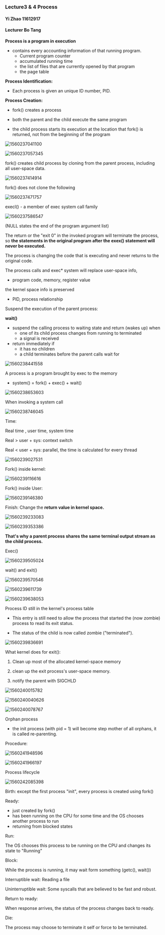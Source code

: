 ### Lecture3 & 4 Process

#### Yi Zhao 11612917

#### Lecturer Bo Tang



**Process is a program in execution**

- contains every accounting information of that running program.
  - Current program counter
  - accumulated running time
  - the list of files that are currently opened by that program
  - the page table

**Process Identification:**

- Each process is given an unique ID number, PID.

**Process Creation:**

- fork() creates a process

- both the parent and the child execute the same program
- the child process starts its execution at the location that fork() is returned,  not from the beginning of the program

![1560237041100](C:\Users\11612\AppData\Roaming\Typora\typora-user-images\1560237041100.png)

![1560237057345](C:\Users\11612\AppData\Roaming\Typora\typora-user-images\1560237057345.png)

fork() creates child process by cloning from the parent process, including all user-space data.

![1560237414914](C:\Users\11612\AppData\Roaming\Typora\typora-user-images\1560237414914.png)

fork() does not clone the following

![1560237471757](C:\Users\11612\AppData\Roaming\Typora\typora-user-images\1560237471757.png)



execl() - a member of exec system call family

![1560237586547](C:\Users\11612\AppData\Roaming\Typora\typora-user-images\1560237586547.png)

(NULL states the end of the program argument list)

The return or the "exit 0" in the invoked program will terminate the process, so **the statements in the original program after the exex() statement will never be executed.**

The process is changing the code that is executing and never returns to the original code.

The process calls and exec* system will replace user-space info,

- program code, memory, register value

the kernel space info is preserved

- PID, process relationship



Suspend the execution of the parent process:

**wait()**

- suspend the calling process to waiting state and return (wakes up) when 
  - one of its child process changes from running to terminated
  - a signal is received
- return immediately if
  - it has no children
  - a child terminates before the parent calls wait for

![1560238441558](C:\Users\11612\AppData\Roaming\Typora\typora-user-images\1560238441558.png)

A process is a program brought by exec to the memory

- system() = fork() + exec() + wait()

![1560238653603](C:\Users\11612\AppData\Roaming\Typora\typora-user-images\1560238653603.png)

When invoking a system call

![1560238746045](C:\Users\11612\AppData\Roaming\Typora\typora-user-images\1560238746045.png)

Time: 

Real time , user time, system time

Real > user + sys: context switch

Real < user + sys: parallel, the time is calculated for every thread

![1560239027531](C:\Users\11612\AppData\Roaming\Typora\typora-user-images\1560239027531.png)

Fork() inside kernel:

![1560239116616](C:\Users\11612\AppData\Roaming\Typora\typora-user-images\1560239116616.png)

Fork() inside User:

![1560239146380](C:\Users\11612\AppData\Roaming\Typora\typora-user-images\1560239146380.png)

Finish: Change the **return value in kernel space.**

![1560239233083](C:\Users\11612\AppData\Roaming\Typora\typora-user-images\1560239233083.png)

![1560239353386](C:\Users\11612\AppData\Roaming\Typora\typora-user-images\1560239353386.png)

**That's why a parent process shares the same terminal output stream as the child process.**



Exec()

![1560239505024](C:\Users\11612\AppData\Roaming\Typora\typora-user-images\1560239505024.png)



wait() and exit()

![1560239570546](C:\Users\11612\AppData\Roaming\Typora\typora-user-images\1560239570546.png)

![1560239611739](C:\Users\11612\AppData\Roaming\Typora\typora-user-images\1560239611739.png)

![1560239638053](C:\Users\11612\AppData\Roaming\Typora\typora-user-images\1560239638053.png)



Process ID still in the kernel's process table

- This entry is still need to allow the process that started the (now zombie) process to read its exit status.

- The status of the child is now called zombie ("terminated").

![1560239836691](C:\Users\11612\AppData\Roaming\Typora\typora-user-images\1560239836691.png)



What kernel does for exit():

1. Clean up most of the allocated kernel-space memory

2. clean up the exit process's user-space memory.

3. notify the parent with SIGCHLD

![1560240015782](C:\Users\11612\AppData\Roaming\Typora\typora-user-images\1560240015782.png)

![1560240040626](C:\Users\11612\AppData\Roaming\Typora\typora-user-images\1560240040626.png)

![1560240078767](C:\Users\11612\AppData\Roaming\Typora\typora-user-images\1560240078767.png)

Orphan process

- the init process (with pid = 1) will become step mother of all orphans, it is called re-parenting.

Procedure:

![1560241948596](C:\Users\11612\AppData\Roaming\Typora\typora-user-images\1560241948596.png)

![1560241966197](C:\Users\11612\AppData\Roaming\Typora\typora-user-images\1560241966197.png)

Process lifecycle

![1560242085398](C:\Users\11612\AppData\Roaming\Typora\typora-user-images\1560242085398.png)

Birth: except the first process "init", every process is created using fork()

Ready:

- just created by fork()
- has been running on the CPU for some time and the OS chooses another process to run
- returning from blocked states

Run:

The OS chooses this process to be running on the CPU and changes its state to "Running"

Block:

While the process is running, it may wait form something (getc(), wait())

Interruptible wait: Reading a file

Uninterruptible wait: Some syscalls that are believed to be fast and robust.

Return to ready:

When response arrives, the status of the process changes back to ready.

Die:

The process may choose to terminate it self or force to be terminated.
